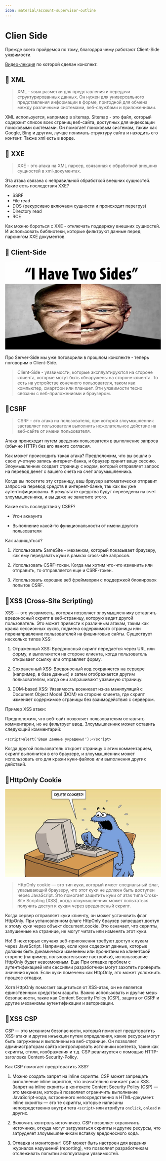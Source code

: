 ```yaml
---
icon: material/account-supervisor-outline
---
```


# Clien Side

Прежде всего пройдемся по тому, благодаря чему работают Client-Side уязвимости. 

[Видео-лекция](https://www.youtube.com/watch?v=pav484YYnCU) по которой сделан конспект.

## 🔹 XML

> XML - язык разметки для представления и передачи структурированных данных. Он нужен для универсального представления информации в форме, пригодной для обмена между различными системами, веб-службами и приложениями.

XML используется, например в sitemap. Sitemap - это файл, который содержит список всех страниц веб-сайта, доступных для индексации поисковыми системами. Он помогает поисковым системам, таким как Google, Bing и другим, лучше понимать структуру сайта и находить его контент. Также xml есть в ворде.

## 🔹 XXE

> XXE - это атака на XML парсер, связанная с обработкой внешних сущностей в xml-документах.

Эта атака связана с неправильной обработкой внешних сущностей. Какие есть последствия XXE?

- SSRF
- File read
- DOS (рекурсивно включаем сущности и происходит перегруз)
- Directory read
- RCE

Как можно бороться с XXE - отключать поддержку внешних сущностей. И использовать библиотеки, которые фильтруют данные перед парсингом XXE документов.

## 🔹 Client-Side

![](imgs/Pastedimage20250319105847.png)

Про Server-Side мы уже поговорили в прошлом конспекте - теперь поговорим о Client-Side.

> Client-Side - уязвимости, которые эксплуатируются на стороне клиента, которые могут быть обнаружены на стороне клиента. То есть на устройстве конечного пользователя, таком как компьютер, смартфон или планшет. Эти уязвимости тесно связаны с веб-приложениями и браузером.

## 🔹CSRF

> CSRF - это атака на пользователя, при которой злоумышленник заставляет пользователя выполнить нежелательное действие на веб-сайте от имени пользователя. 

Атака происходит путем введения пользователя в выполнение запроса (обычно HTTP) без его явного согласия.

Как может происходить такая атака? Предположим, что вы вошли в свою учетную запись интернет-банка, и браузер хранит вашу сессию. Злоумышленник создает страницу с кодом, который отправляет запрос на перевод денег с вашего счета на счет злоумышленника. 

Когда вы посетите эту страницу, ваш браузер автоматически отправит запрос на перевод средств в интернет-банке, так как вы уже аутентифицированы. В результате средства будут переведены на счет злоумышленника, и вы даже не заметите этого.

Какие есть последствия у CSRF?

- Угон аккаунта

- Выполнение какой-то функциональности от имени другого пользователя

Как защищаться?

1) Использовать SameSite - механизм, который показывает браузеру, как ему передавать куки в рамках cross-site запросов.

2) Использовать CSRF-токен. Когда мы хотим что-что изменить или отправить, то отправляется еще и CSRF-токен.

3) Использовать хорошие веб фреймворки с поддержкой блокировок попыток CSRF.

## 🔹XSS (Cross-Site Scripting)

XSS — это уязвимость, которая позволяет злоумышленнику вставлять вредоносный скрипт в веб-страницу, которую видит другой пользователь. Это может привести к различным атакам, таким как кража сессионных куков, подмена содержимого страницы или перенаправление пользователей на фишинговые сайты. Существует несколько типов XSS:

1. Отраженный XSS: Вредоносный скрипт передается через URL или форму, и выполняется на стороне клиента, когда пользователь открывает ссылку или отправляет форму.
  
2. Сохраненный XSS: Вредоносный код сохраняется на сервере (например, в базе данных) и затем отображается другим пользователям, когда они запрашивают уязвимую страницу.

3. DOM-based XSS: Уязвимость возникает из-за манипуляций с Document Object Model (DOM) на стороне клиента, где скрипт изменяет содержимое страницы без взаимодействия с сервером.

Пример XSS атаки:

Предположим, что веб-сайт позволяет пользователям оставлять комментарии, но не фильтрует ввод. Злоумышленник может оставить следующий комментарий:

`<script>alert('Ваши данные украдены!');</script>`

Когда другой пользователь откроет страницу с этим комментарием, скрипт выполнится в его браузере, и злоумышленник может использовать его для кражи куки-файлов или выполнения других действий.


## 🔹HttpOnly Cookie

![](imgs/Pastedimage20250319121835.png)

> HttpOnly cookie — это тип куки, который имеет специальный флаг, указывающий браузеру, что этот куки не должен быть доступен через JavaScript. Это помогает защитить куки от атак типа Cross-Site Scripting (XSS), когда злоумышленник может попытаться получить доступ к кукам через вредоносный скрипт.

Когда сервер отправляет куки клиенту, он может установить флаг HttpOnly. При установленном флаге HttpOnly браузер запрещает доступ к этому куки через объект document.cookie. Это означает, что скрипты, запущенные на странице, не могут читать или изменять этот куки.

Но! В некоторых случаях веб-приложения требуют доступ к кукам через JavaScript. Например, если куки содержат данные, которые должны быть динамически изменены или прочитаны на клиентской стороне (например, пользовательские настройки), использование HttpOnly будет невозможным. Еще При отладке проблем с аутентификацией или сессиями разработчики могут захотеть проверить значения куков. Если куки помечены как HttpOnly, это может усложнить процесс отладки.

Хотя HttpOnly помогает защититься от XSS-атак, он не является единственным средством защиты. Важно использовать и другие меры безопасности, такие как Content Security Policy (CSP), защита от CSRF и другие механизмы аутентификации и авторизации.

## 🔹XSS CSP

CSP — это механизм безопасности, который помогает предотвратить XSS-атаки и другие инъекции путем определения, какие ресурсы могут быть загружены и выполнены на веб-странице. Он позволяет администраторам сайта контролировать источники контента, такие как скрипты, стили, изображения и т.д. CSP реализуется с помощью HTTP-заголовка Content-Security-Policy.

Как CSP помогает предотвратить XSS?

1. Можно создать запрет на inline скрипты. CSP может запрещать выполнение inline скриптов, что значительно снижает риск XSS. Запрет на inline скрипты в контексте Content Security Policy (CSP) — это механизм, который позволяет ограничить выполнение JavaScript-кода, встроенного непосредственно в HTML-документ. Inline скрипты — это те скрипты, которые написаны непосредственно внутри тега `<script>` или атрибута `onclick`, `onload` и других.
  
2. Включить контроль источников. CSP позволяет ограничить источники, откуда могут загружаться скрипты и другие ресурсы, что затрудняет злоумышленникам вставку вредоносного кода.

3. Отладка и мониторинг! CSP может быть настроен для ведения журналов нарушений (reporting), что позволяет разработчикам отслеживать попытки эксплуатации уязвимостей.